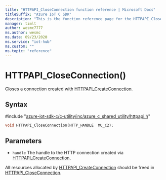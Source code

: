```yaml
---                             
title: "HTTPAPI_CloseConnection function reference | Microsoft Docs" 
titleSuffix: "Azure IoT C SDK"            
description: "This is the function reference page for the HTTPAPI_CloseConnection() function in the Azure IoT C SDK. This SDK is used with Azure IoT Hub and Azure IoT Hub Device Provisioning Service"            
manager: timlt                 
author: wesmc7777              
ms.author: wesmc               
ms.date: 09/23/2020                    
ms.service: "iot-hub"             
ms.custom: ""                
ms.topic: "reference"        
---                            
```


# HTTPAPI_CloseConnection()

Closes a connection created with [HTTPAPI_CreateConnection](../httpapi-h/httpapi-createconnection.md).

## Syntax

\#include "[azure-iot-sdk-c/c-utility/inc/azure_c_shared_utility/httpapi.h](../httpapi-h.md)"  
```C
void HTTPAPI_CloseConnection(HTTP_HANDLE  MU_C2);
```

## Parameters
* `handle` The handle to the HTTP connection created via [HTTPAPI_CreateConnection](../httpapi-h/httpapi-createconnection.md).

All resources allocated by [HTTPAPI_CreateConnection](../httpapi-h/httpapi-createconnection.md) should be freed in [HTTPAPI_CloseConnection](../httpapi-h/httpapi-closeconnection.md).


